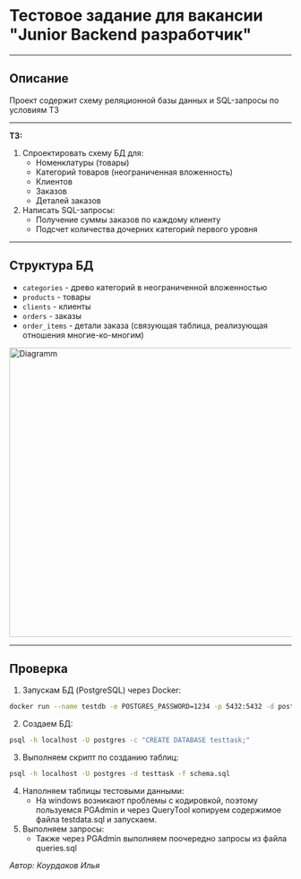# Тестовое задание для вакансии "Junior Backend разработчик"

---

## Описание

Проект содержит схему реляционной базы данных и SQL-запросы по условиям ТЗ

---

**ТЗ:**

1. Спроектировать схему БД для:
    - Номенклатуры (товары)
    - Категорий товаров (неограниченная вложенность)
    - Клиентов
    - Заказов
    - Деталей заказов
2. Написать SQL-запросы:
    - Получение суммы заказов по каждому клиенту
    - Подсчет количества дочерних категорий первого уровня

---

## Структура БД

- `categories` - древо категорий в неограниченной вложенностью
- `products` - товары
- `clients` - клиенты
- `orders` - заказы
- `order_items` - детали заказа (связующая таблица, реализующая отношения многие-ко-многим)

<img width="990" height="517" alt="Diagramm" src="https://github.com/user-attachments/assets/4588bf3a-cbdf-473d-bb76-6f372e6fed93" />

---

## Проверка

1. Запускам БД (PostgreSQL) через Docker:
```bash
docker run --name testdb -e POSTGRES_PASSWORD=1234 -p 5432:5432 -d postgres
```
2. Создаем БД:
```bash
psql -h localhost -U postgres -c "CREATE DATABASE testtask;"
```
3. Выполняем скрипт по созданию таблиц:
```bash
psql -h localhost -U postgres -d testtask -f schema.sql
```
4. Наполняем таблицы тестовыми данными:
   - На windows возникают проблемы с кодировкой, поэтому пользуемся PGAdmin и через QueryTool копируем содержимое файла testdata.sql и запускаем.
5. Выполняем запросы:
   - Также через PGAdmin выполняем поочередно запросы из файла queries.sql

_Автор: Коурдаков Илья_